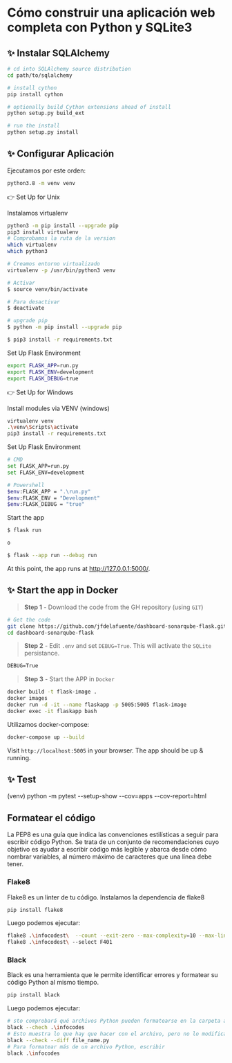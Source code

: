 # Cómo construir una aplicación web completa con Python y SQLite3

## ✨ Instalar SQLAlchemy

```bash
# cd into SQLAlchemy source distribution
cd path/to/sqlalchemy

# install cython
pip install cython

# optionally build Cython extensions ahead of install
python setup.py build_ext

# run the install
python setup.py install
```

## ✨ Configurar Aplicación

Ejecutamos por este orden:

```bash
python3.8 -m venv venv
```

👉 Set Up for Unix

Instalamos virtualenv

```bash
python3 -m pip install --upgrade pip
pip3 install virtualenv
# Comprobamos la ruta de la version
which virtualenv
which python3
```

```bash
# Creamos entorno virtualizado
virtualenv -p /usr/bin/python3 venv

# Activar
$ source venv/bin/activate

# Para desactivar
$ deactivate

# upgrade pip
$ python -m pip install --upgrade pip

$ pip3 install -r requirements.txt
```

Set Up Flask Environment

```bash
export FLASK_APP=run.py
export FLASK_ENV=development
export FLASK_DEBUG=true
```

👉 Set Up for Windows

Install modules via VENV (windows)

```bash
virtualenv venv
.\venv\Scripts\activate
pip3 install -r requirements.txt
```

Set Up Flask Environment

```bash
# CMD
set FLASK_APP=run.py
set FLASK_ENV=development

# Powershell
$env:FLASK_APP = ".\run.py"
$env:FLASK_ENV = "Development"
$env:FLASK_DEBUG = "true"
```

Start the app

```bash
$ flask run

o

$ flask --app run --debug run
```

At this point, the app runs at <http://127.0.0.1:5000/>.

## ✨ Start the app in Docker

> **Step 1** - Download the code from the GH repository (using `GIT`)

```bash
# Get the code
git clone https://github.com/jfdelafuente/dashboard-sonarqube-flask.git
cd dashboard-sonarqube-flask
```

> **Step 2** - Edit `.env` and set `DEBUG=True`. This will activate the `SQLite` persistance.

```txt
DEBUG=True
```

> **Step 3** - Start the APP in `Docker`

```bash
docker build -t flask-image .
docker images
docker run -d -it --name flaskapp -p 5005:5005 flask-image
docker exec -it flaskapp bash
```

Utilizamos docker-compose:

```bash
docker-compose up --build 
```

Visit `http://localhost:5005` in your browser. The app should be up & running.

## ✨ Test

(venv) python -m pytest --setup-show --cov=apps --cov-report=html

## Formatear el código

La PEP8 es una guía que indica las convenciones estilísticas a seguir para escribir código Python. Se trata de un conjunto de recomendaciones cuyo objetivo es ayudar a escribir código más legible y abarca desde cómo nombrar variables, al número máximo de caracteres que una línea debe tener.

### Flake8

Flake8 es un linter de tu código. Instalamos la dependencia de flake8

```bash
pip install flake8
```

Luego podemos ejecutar:

```bash
flake8 .\infocodest\  --count --exit-zero --max-complexity=10 --max-line-length=127 --statistics
flake8 .\infocodest\ --select F401
```

### Black

Black es una herramienta que le permite identificar errores y formatear su código Python al mismo tiempo.

```bash
pip install black
```

Luego podemos ejecutar:

```bash
# sto comprobará qué archivos Python pueden formatearse en la carpeta actual (pero en realidad no modifica el archivo Python).
black --chech .\infocodes
# Esto muestra lo que hay que hacer con el archivo, pero no lo modifica.
black --check --diff file_name.py
# Para formatear más de un archivo Python, escribir
black .\infocodes
```
